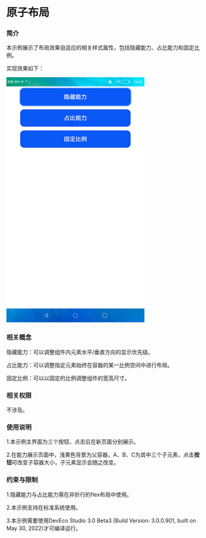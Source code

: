 # 原子布局

### 简介

本示例展示了布局效果自适应的相关样式属性，包括隐藏能力、占比能力和固定比例。

实现效果如下：

![](screenshots/device/button.png)

### 相关概念

隐藏能力：可以调整组件内元素水平/垂直方向的显示优先级。

占比能力：可以调整指定元素始终在容器的某一比例空间中进行布局。

固定比例：可以以固定的比例调整组件的宽高尺寸。

### 相关权限

不涉及。

### 使用说明

1.本示例主界面为三个按钮，点击后在新页面分别展示。

2.在能力展示页面中，浅黄色背景为父容器，A、B、C为其中三个子元素，点击**按钮**可改变子容器大小，子元素显示会随之改变。

### 约束与限制

1.隐藏能力与占比能力需在非折行的flex布局中使用。

2.本示例支持在标准系统使用。

3.本示例需要使用DevEco Studio 3.0 Beta3 (Build Version: 3.0.0.901, built on May 30, 2022)才可编译运行。